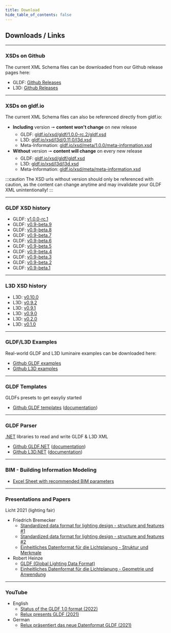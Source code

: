 ```yaml
---
title: Download
hide_table_of_contents: false
---
```

<!-- markdownlint-disable MD033 (no html im markdown) -->

## Downloads / Links

---

### XSDs on Github

The current XML Schema files can be downloaded from our Github release pages here:

- GLDF: [Github Releases](https://github.com/globallightingdata/gldf/releases)
- L3D: [Github Releases](https://github.com/globallightingdata/l3d/releases)

---

### XSDs on gldf.io

The current XML Schema files can also be referenced directly from gldf.io:

- **Including** version 🠖 **content won't change** on new release
  - GLDF: <a href="/xsd/gldf/1.0.0-rc.2/gldf.xsd" target="_blank">gldf.io/xsd/gldf/1.0.0-rc.2/gldf.xsd</a>
  - L3D: <a href="/xsd/l3d/0.11.0/l3d.xsd" target="_blank">gldf.io/xsd/l3d/0.11.0/l3d.xsd</a>
  - Meta-Information: <a href="/xsd/meta/1.0.0/meta-information.xsd" target="_blank">gldf.io/xsd/meta/1.0.0/meta-information.xsd</a>
- **Without** version 🠖 **content will change** on every new release
  - GLDF: <a href="/xsd/gldf/gldf.xsd" target="_blank">gldf.io/xsd/gldf/gldf.xsd</a>
  - L3D: <a href="/xsd/l3d/l3d.xsd" target="_blank">gldf.io/xsd/l3d/l3d.xsd</a>
  - Meta-Information: <a href="/xsd/meta/meta-information.xsd" target="_blank">gldf.io/xsd/meta/meta-information.xsd</a>

:::caution
The XSD urls without version should only be referenced with caution, as the content can change anytime and may invalidate your GLDF XML unintentionally!
:::

---

### GLDF XSD history

- GLDF: <a href="/xsd/gldf/1.0.0-rc.1/gldf.xsd" target="_blank">v1.0.0-rc.1</a>
- GLDF: <a href="/xsd/gldf/0.9-beta.9/gldf.xsd" target="_blank">v0.9-beta.9</a>
- GLDF: <a href="/xsd/gldf/0.9-beta.8/gldf.xsd" target="_blank">v0.9-beta.8</a>
- GLDF: <a href="/xsd/gldf/0.9-beta.7/gldf.xsd" target="_blank">v0.9-beta.7</a>
- GLDF: <a href="/xsd/gldf/0.9-beta.6/gldf.xsd" target="_blank">v0.9-beta.6</a>
- GLDF: <a href="/xsd/gldf/0.9-beta.5/gldf.xsd" target="_blank">v0.9-beta.5</a>
- GLDF: <a href="/xsd/gldf/0.9-beta.4/gldf.xsd" target="_blank">v0.9-beta.4</a>
- GLDF: <a href="/xsd/gldf/0.9-beta.3/gldf.xsd" target="_blank">v0.9-beta.3</a>
- GLDF: <a href="/xsd/gldf/0.9-beta.2/gldf.xsd" target="_blank">v0.9-beta.2</a>
- GLDF: <a href="/xsd/gldf/0.9-beta.1/gldf.xsd" target="_blank">v0.9-beta.1</a>

---

### L3D XSD history

- L3D: <a href="/xsd/l3d/0.10.0/l3d.xsd" target="_blank">v0.10.0</a>
- L3D: <a href="/xsd/l3d/0.9.2/l3d.xsd" target="_blank">v0.9.2</a>
- L3D: <a href="/xsd/l3d/0.9.1/l3d.xsd" target="_blank">v0.9.1</a>
- L3D: <a href="/xsd/l3d/0.9.0/l3d.xsd" target="_blank">v0.9.0</a>
- L3D: <a href="/xsd/l3d/0.2.0/l3d.xsd" target="_blank">v0.2.0</a>
- L3D: <a href="/xsd/l3d/0.1.0/l3d.xsd" target="_blank">v0.1.0</a>

---

### GLDF/L3D Examples

Real-world GLDF and L3D luminaire examples can be downloaded here:

- [Github GLDF examples](https://github.com/globallightingdata/examples)
- [Github L3D examples](https://github.com/globallightingdata/l3d/tree/master/examples)

---

### GLDF Templates

GLDFs presets to get easyliy started

- [Github GLDF templates](https://github.com/globallightingdata/templates) ([documentation](/docs/getting-started/templates))

---

### GLDF Parser

[.NET](https://dotnet.microsoft.com) libraries to read and write GLDF & L3D XML

- [Github GLDF.NET](https://github.com/globallightingdata/gldf.net) ([documentation](/docs/tools-dev/gldf-net-parser))
- [Github L3D.NET](https://github.com/globallightingdata/l3d.net) ([documentation](/docs/tools-dev/l3d-net-parser))

---

### BIM - Building Information Modeling

- [Excel Sheet with recommended BIM parameters](https://github.com/globallightingdata/files/raw/master/bim/bim_properties.xlsx)

---

### Presentations and Papers

Licht 2021 (lighting fair)

- Friedrich Bremecker
  - [Standardized data format for lighting design - structure and features #1](https://github.com/globallightingdata/files/blob/master/2021_licht_lightfair/licht2021_paper_friedrich_bremecker_en.pdf)
  - [Standardized data format for lighting design - structure and features #2](https://github.com/globallightingdata/files/blob/master/2021_licht_lightfair/licht2021_webinar_friedrich_bremecker.pdf)
  - [Einheitliches Datenformat für die Lichtplanung - Struktur und Merkmale](https://github.com/globallightingdata/files/blob/master/2021_licht_lightfair/licht2021_paper_friedrich_bremecker_de.pdf)
- Robert Heinze
  - [GLDF (Global Lighting Data Format)](https://github.com/globallightingdata/files/blob/master/2021_licht_lightfair/licht2021_paper_robert_heinze.pdf)
  - [Einheitliches Datenformat für die Lichtplanung - Geometrie und Anwendung](https://github.com/globallightingdata/files/blob/master/2021_licht_lightfair/licht2021_ppt_robert_heinze.pdf)

---

### YouTube

- English
  - [Status of the GLDF 1.0 format (2022)](https://www.youtube.com/watch?v=GKhY2EsILhc)
  - [Relux presents GLDF (2021)](https://www.youtube.com/watch?v=0xOOn1yQV1k)  
- German
  - [Relux präsentiert das neue Datenformat GLDF (2021)](https://www.youtube.com/watch?v=ecbHqjwZCe0)
